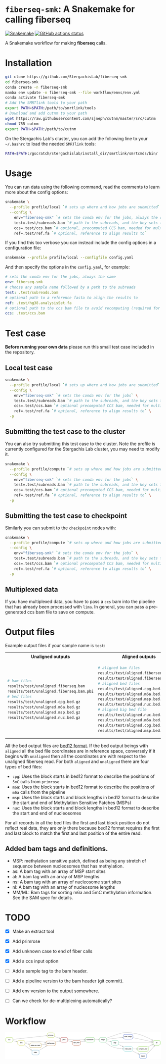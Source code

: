 # `fiberseq-smk`: A Snakemake for calling **fiberseq**

[![Snakemake](https://img.shields.io/badge/snakemake-≥7.8.0-brightgreen.svg)](https://snakemake.github.io)
[![GitHub actions status](https://github.com/StergachisLab/fiberseq-smk/workflows/Tests/badge.svg?branch=main)](https://github.com/StergachisLab/fiberseq-smk/actions?query=branch%3Amain+workflow%3ATests)

A Snakemake workflow for making **fiberseq** calls.



# Installation

```bash
git clone https://github.com/StergachisLab/fiberseq-smk
cd fiberseq-smk
conda create -n fiberseq-smk
mamba env update -n fiberseq-smk --file workflow/envs/env.yml 
conda activate fiberseq-smk
# Add the SMRTlink tools to your path
export PATH=$PATH:/path/to/smrtlink/tools
# Download and add cutnm to your path
wget https://raw.githubusercontent.com/sjneph/cutnm/master/src/cutnm
chmod 755 cutnm
export PATH=$PATH:/path/to/cutnm
```

On the Stergachis Lab's cluster, you can add the following line to your `~/.bashrc` to load the needed `SMRTlink` tools:
```bash
PATH=$PATH:/gscratch/stergachislab/install_dir/smrtlink/smrtcmds/bin/
```

# Usage

You can run data using the following command, read the comments to learn more about the config options:
```bash
snakemake \
  --profile profile/local `# sets up where and how jobs are submitted` \
  --config \
    env="fiberseq-smk" `# sets the conda env for the jobs, always the same` \
    test=.test/subreads.bam `# path to the subreads, and the key sets the sample name` \
    ccs=.test/ccs.bam `# optional, precomputed CCS bam, needed for multiplexed data` \
    ref=.test/ref.fa `# optional, reference to align results to`  
```
If you find this too verbose you can instead include the config options in a configuration file:
```bash
snakemake --profile profile/local --configfile config.yaml 
```
And then specify the options in the `config.yaml`, for example:
```yaml
# sets the conda env for the jobs, always the same
env: fiberseq-smk
# choose any sample name followed by a path to the subreads
test: .test/subreads.bam
# optional path to a reference fasta to align the results to
ref: .test/hg38.analysisSet.fa
# optional path to the ccs bam file to avoid recomputing (required for multiplexed data)
ccs: .test/ccs.bam
```


# Test case
**Before running your own data** please run this small test case included in the repository.

## Local test case
```bash
snakemake \
  --profile profile/local `# sets up where and how jobs are submitted` \
  --config \
    env="fiberseq-smk" `# sets the conda env for the jobs` \
    test=.test/subreads.bam `# path to the subreads, and the key sets the sample name` \
    ccs=.test/ccs.bam `# optional precomputed CCS bam, needed for multiplexed data` \
    ref=.test/ref.fa `# optional, reference to align results to` \
  -p 
```

## Submitting the test case to the cluster 
You can also try submitting this test case to the cluster. Note the profile is currently configured for the Stergachis Lab cluster, you may need to modify it.
```bash
snakemake \
  --profile profile/compute `# sets up where and how jobs are submitted` \
  --config \
    env="fiberseq-smk" `# sets the conda env for the jobs` \
    test=.test/subreads.bam `# path to the subreads, and the key sets the sample name` \
    ccs=.test/ccs.bam `# optional precomputed CCS bam, needed for multiplexed data` \
    ref=.test/ref.fa `# optional, reference to align results to` \
  -p 
```

## Submitting the test case to checkpoint 
Similarly you can submit to the `checkpoint` nodes with: 
```bash
snakemake \
  --profile profile/compute `# sets up where and how jobs are submitted` \
  --config \
    env="fiberseq-smk" `# sets the conda env for the jobs` \
    test=.test/subreads.bam `# path to the subreads, and the key sets the sample name` \
    ccs=.test/ccs.bam `# optional precomputed CCS bam, needed for multiplexed data` \
    ref=.test/ref.fa `# optional, reference to align results to` \
  -p 
```

## Multiplexed data
If you have multiplexed data, you have to pass a `ccs` bam into the pipeline that has already been processed with `lima`. In general, you can pass a pre-generated ccs bam file to save on compute.
# Output files
Example output files if your sample name is `test`:
<table>
<tr>
<th> Unaligned outputs </th>
<th> Aligned outputs </th>
</tr>
<tr>
<td>

```bash 
# bam files 
results/test/unaligned.fiberseq.bam
results/test/unaligned.fiberseq.bam.pbi
# bed files
results/test/unaligned.cpg.bed.gz
results/test/unaligned.m6a.bed.gz
results/test/unaligned.msp.bed.gz
results/test/unaligned.nuc.bed.gz
```
</td>
<td>

```bash
# aligned bam files 
results/test/aligned.fiberseq.bam
results/test/aligned.fiberseq.bam.bai
# aligned bed files
results/test/aligned.cpg.bed.gz
results/test/aligned.m6a.bed.gz
results/test/aligned.msp.bed.gz
results/test/aligned.nuc.bed.gz
# aligned big bed file
results/test/aligned.nuc.bed.bb
results/test/aligned.m6a.bed.bb
results/test/aligned.cpg.bed.bb
results/test/aligned.msp.bed.bb
```
</td>
</tr>
</table>

All the bed output files are [bed12 format](https://genome.ucsc.edu/FAQ/FAQformat.html#format1). If the bed output beings with `aligned` all the bed file coordinates are in reference space, conversely if it begins with `unaligned` then all the coordinates are with respect to the unaligned fiberseq read. For both `aligned` and `unaligned` there are four types of bed files:

- `cpg`: Uses the block starts in bed12 format to describe the positions of `5mC` calls from `primrose`
- `m6a`: Uses the block starts in bed12 format to describe the positions of `m6a` calls from the pipeline
- `msp`: Uses the block starts and block lengths in bed12 format to describe the start and end of Methylation Sensitive Patches (MSPs)
- `nuc`: Uses the block starts and block lengths in bed12 format to describe the start and end of nucleosomes

For all records in all the bed files the first and last block position do not reflect real data, they are only there because bed12 format requires the first and last block to match the first and last position of the entire read.

## Added bam tags and definitions.
- MSP: methylation sensitive patch, defined as being any stretch of sequence between nucleosomes that has methylation.
- as: A bam tag with an array of MSP start sites
- al: A bam tag with an array of MSP lengths
- ns: A bam tag with an array of nucleosome start sites
- nl: A bam tag with an array of nucleosome lengths
- MM/ML: Bam tags for sorting m6a and 5mC methylation information. See the SAM spec for details.

# TODO
- [x] Make an extract tool
- [x] Add primrose
- [x] Add unknown case to end of fiber calls
- [x] Add a ccs input option
- [ ] Add a sample tag to the bam header.
- [ ] Add a pipeline version to the bam header (git commit).
- [ ] Add env version to the output somewhere. 
- [ ] Can we check for de-multiplexing automatically?


# Workflow

![alt text](./images/dag.png)